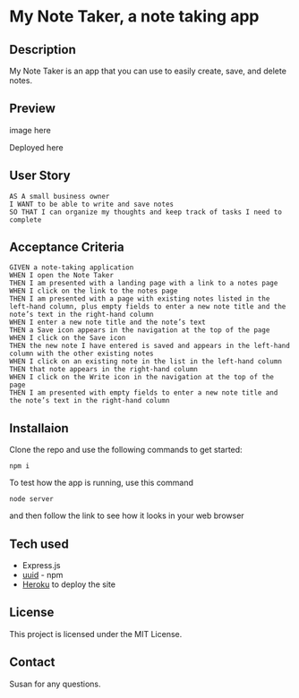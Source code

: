 # My Note Taker, a note taking app

## Description

My Note Taker is an app that you can use to easily create, save, and delete notes. 

## Preview

image here

Deployed here

## User Story

```
AS A small business owner
I WANT to be able to write and save notes
SO THAT I can organize my thoughts and keep track of tasks I need to complete
```

## Acceptance Criteria

```
GIVEN a note-taking application
WHEN I open the Note Taker
THEN I am presented with a landing page with a link to a notes page
WHEN I click on the link to the notes page
THEN I am presented with a page with existing notes listed in the left-hand column, plus empty fields to enter a new note title and the note’s text in the right-hand column
WHEN I enter a new note title and the note’s text
THEN a Save icon appears in the navigation at the top of the page
WHEN I click on the Save icon
THEN the new note I have entered is saved and appears in the left-hand column with the other existing notes
WHEN I click on an existing note in the list in the left-hand column
THEN that note appears in the right-hand column
WHEN I click on the Write icon in the navigation at the top of the page
THEN I am presented with empty fields to enter a new note title and the note’s text in the right-hand column
```

## Installaion

Clone the repo and use the following commands to get started:

```
npm i
```

To test how the app is running, use this command
```
node server
```

and then follow the link to see how it looks in your web browser

## Tech used

* Express.js
* [uuid](https://www.npmjs.com/package/uuid) - npm
* [Heroku](https://www.heroku.com/) to deploy the site

## License

This project is licensed under the MIT License.

## Contact

Susan for any questions.